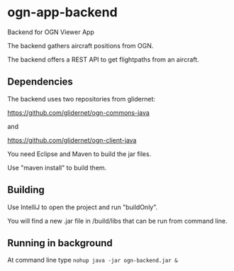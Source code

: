 # ogn-app-backend
Backend for OGN Viewer App

The backend gathers aircraft positions from OGN.

The backend offers a REST API to get flightpaths from an aircraft.


## Dependencies
The backend uses two repositories from glidernet:

https://github.com/glidernet/ogn-commons-java

and

https://github.com/glidernet/ogn-client-java

You need Eclipse and Maven to build the jar files.

Use "maven install" to build them.

## Building
Use IntelliJ to open the project and run "buildOnly".

You will find a new .jar file in /build/libs that can be run from command line.

## Running in background
At command line type
``nohup java -jar ogn-backend.jar &``